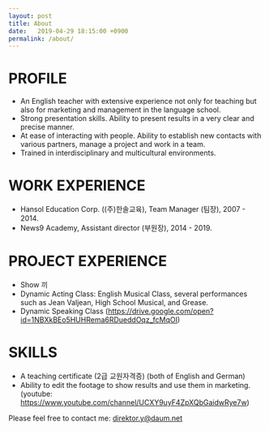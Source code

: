 ```yaml
---
layout: post
title: About
date:   2019-04-29 18:15:00 +0900
permalink: /about/
---
```


# PROFILE
- An English teacher with extensive experience not only for teaching but also for marketing and management in the language school.
- Strong presentation skills. Ability to present results in a very clear and precise manner.
- At ease of interacting with people. Ability to establish new contacts with various partners, manage a project and work in a team.
- Trained in interdisciplinary and multicultural environments.

# WORK EXPERIENCE
- Hansol Education Corp. ((주)한솔교육), Team Manager (팀장), 2007 - 2014.
- News9 Academy, Assistant director (부원장), 2014 - 2019.

# PROJECT EXPERIENCE
- Show 끼
- Dynamic Acting Class: English Musical Class, several performances such as Jean Valjean, High School Musical, and Grease.  
- Dynamic Speaking Class (https://drive.google.com/open?id=1NBXkBEo5HUHRema6RDueddOqz_fcMqOI)

# SKILLS
- A teaching certificate (2급 교원자격증) (both of English and German)
- Ability to edit the footage to show results and use them in marketing. (youtube: https://www.youtube.com/channel/UCXY9uyF4ZpXQbGaidwRye7w)

Please feel free to contact me: direktor.y@daum.net

